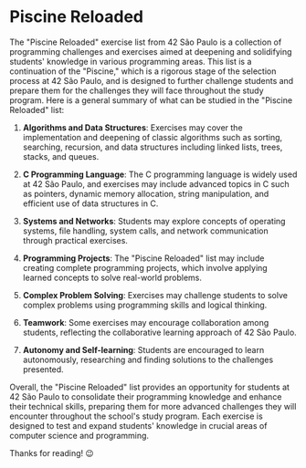 # Piscine Reloaded
The "Piscine Reloaded" exercise list from 42 São Paulo is a collection of programming challenges and exercises aimed at deepening and solidifying students' knowledge in various programming areas. This list is a continuation of the "Piscine," which is a rigorous stage of the selection process at 42 São Paulo, and is designed to further challenge students and prepare them for the challenges they will face throughout the study program. Here is a general summary of what can be studied in the "Piscine Reloaded" list:

1. **Algorithms and Data Structures**: Exercises may cover the implementation and deepening of classic algorithms such as sorting, searching, recursion, and data structures including linked lists, trees, stacks, and queues.

2. **C Programming Language**: The C programming language is widely used at 42 São Paulo, and exercises may include advanced topics in C such as pointers, dynamic memory allocation, string manipulation, and efficient use of data structures in C.

3. **Systems and Networks**: Students may explore concepts of operating systems, file handling, system calls, and network communication through practical exercises.

4. **Programming Projects**: The "Piscine Reloaded" list may include creating complete programming projects, which involve applying learned concepts to solve real-world problems.

5. **Complex Problem Solving**: Exercises may challenge students to solve complex problems using programming skills and logical thinking.

6. **Teamwork**: Some exercises may encourage collaboration among students, reflecting the collaborative learning approach of 42 São Paulo.

7. **Autonomy and Self-learning**: Students are encouraged to learn autonomously, researching and finding solutions to the challenges presented.

Overall, the "Piscine Reloaded" list provides an opportunity for students at 42 São Paulo to consolidate their programming knowledge and enhance their technical skills, preparing them for more advanced challenges they will encounter throughout the school's study program. Each exercise is designed to test and expand students' knowledge in crucial areas of computer science and programming.

Thanks for reading! 😉
